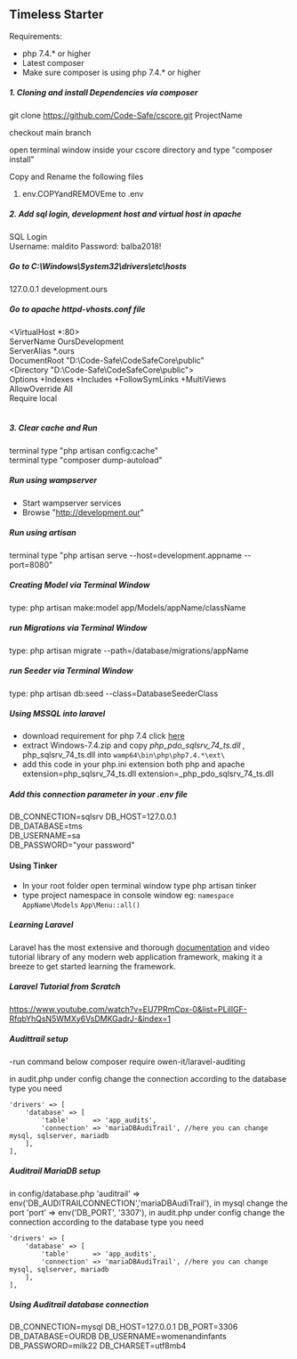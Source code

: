 ## Timeless Starter

Requirements:

-   php 7.4.\* or higher
-   Latest composer
-   Make sure composer is using php 7.4.\* or higher

##### 1. Cloning and install Dependencies via composer

git clone https://github.com/Code-Safe/cscore.git ProjectName

checkout main branch

open terminal window inside your cscore directory and type "composer install"

Copy and Rename the following files

1. env.COPYandREMOVEme to .env

##### 2. Add sql login, development host and virtual host in apache

SQL Login  
Username: maldito
Password: balba2018!

##### Go to C:\Windows\System32\drivers\etc\hosts

127.0.0.1 development.ours

##### Go to apache httpd-vhosts.conf file

<VirtualHost *:80>  
  ServerName OursDevelopment  
  ServerAlias *.ours  
  DocumentRoot "D:\Code-Safe\CodeSafeCore\public"  
  <Directory "D:\Code-Safe\CodeSafeCore\public">  
    Options +Indexes +Includes +FollowSymLinks +MultiViews  
    AllowOverride All  
    Require local  
  </Directory>  
</VirtualHost>  

##### 3. Clear cache and Run

terminal type "php artisan config:cache"  
terminal type "composer dump-autoload"

##### Run using wampserver

-   Start wampserver services
-   Browse "http://development.our"

##### Run using artisan

terminal type "php artisan serve --host=development.appname --port=8080"

##### Creating Model via Terminal Window

type: php artisan make:model app/Models/appName/className

##### run Migrations via Terminal Window

type: php artisan migrate --path=/database/migrations/appName

##### run Seeder via Terminal Window

type: php artisan db:seed --class=DatabaseSeederClass

##### Using MSSQL into laravel

-   download requirement for php 7.4 click [here](
https://github.com/microsoft/msphpsql/releases/download/v5.9.0/Windows-7.4.zip)
-   extract Windows-7.4.zip and copy _php_pdo_sqlsrv_74_ts.dll_ , php_sqlsrv_74_ts.dll into `wamp64\bin\php\php7.4.*\ext\`
-   add this code in your php.ini extension both php and apache
    extension=php_sqlsrv_74_ts.dll
    extension=_php_pdo_sqlsrv_74_ts.dll


##### Add this connection parameter in your .env file

DB_CONNECTION=sqlsrv
DB_HOST=127.0.0.1  
DB_DATABASE=tms  
DB_USERNAME=sa  
DB_PASSWORD="your password"

#### Using Tinker

-   In your root folder open terminal window type php artisan tinker
-   type project namespace in console window
    eg:
    `namespace AppName\Models`
    `App\Menu::all()`

##### Learning Laravel

Laravel has the most extensive and thorough [documentation](https://laravel.com/docs) and video tutorial library of any modern web application framework, making it a breeze to get started learning the framework.

##### Laravel Tutorial from Scratch

https://www.youtube.com/watch?v=EU7PRmCpx-0&list=PLillGF-RfqbYhQsN5WMXy6VsDMKGadrJ-&index=1

##### Audittrail setup

-run command below
composer require owen-it/laravel-auditing

in audit.php under config change the connection according to the database type you need

    'drivers' => [
        'database' => [
            'table'      => 'app_audits',
            'connection' => 'mariaDBAudiTrail', //here you can change mysql, sqlserver, mariadb
        ],
    ],

##### Auditrail MariaDB setup

in config/database.php
'auditrail' => env('DB_AUDITRAILCONNECTION','mariaDBAudiTrail'),
in mysql change the port
'port' => env('DB_PORT', '3307'),
in audit.php under config change the connection according to the database type you need

    'drivers' => [
        'database' => [
            'table'      => 'app_audits',
            'connection' => 'mariaDBAudiTrail', //here you can change mysql, sqlserver, mariadb
        ],
    ],

##### Using Auditrail database connection

DB_CONNECTION=mysql
DB_HOST=127.0.0.1
DB_PORT=3306
DB_DATABASE=OURDB
DB_USERNAME=womenandinfants
DB_PASSWORD=milk22
DB_CHARSET=utf8mb4
